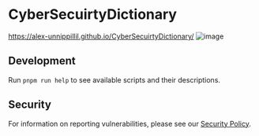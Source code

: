 # CyberSecuirtyDictionary
https://alex-unnippillil.github.io/CyberSecuirtyDictionary/
![image](https://github.com/Alex-Unnippillil/CyberSecuirtyDictionary/assets/24538548/c5a54c56-babb-485d-b01c-4fdfb186325b)

## Development

Run `pnpm run help` to see available scripts and their descriptions.

## Security
For information on reporting vulnerabilities, please see our [Security Policy](SECURITY.md).
